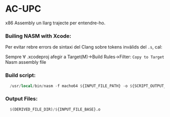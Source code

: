 # AC-UPC

x86 Assembly un llarg trajecte per entendre-ho.

### Builing NASM with Xcode:

Per evitar rebre errors de sintaxi del Clang sobre tokens invàlids del ```.s```, cal:

Sempre ∀ .xcodeproj afegir a Target(M)->Build Rules->Filter: ```Copy to Target``` Nasm assembly file 

### Build script:
```julia
  /usr/local/bin/nasm -f macho64 ${INPUT_FILE_PATH} -o ${SCRIPT_OUTPUT_FILE_0}
```
### Output Files:
```julia
  $(DERIVED_FILE_DIR)/${INPUT_FILE_BASE}.o
```  
